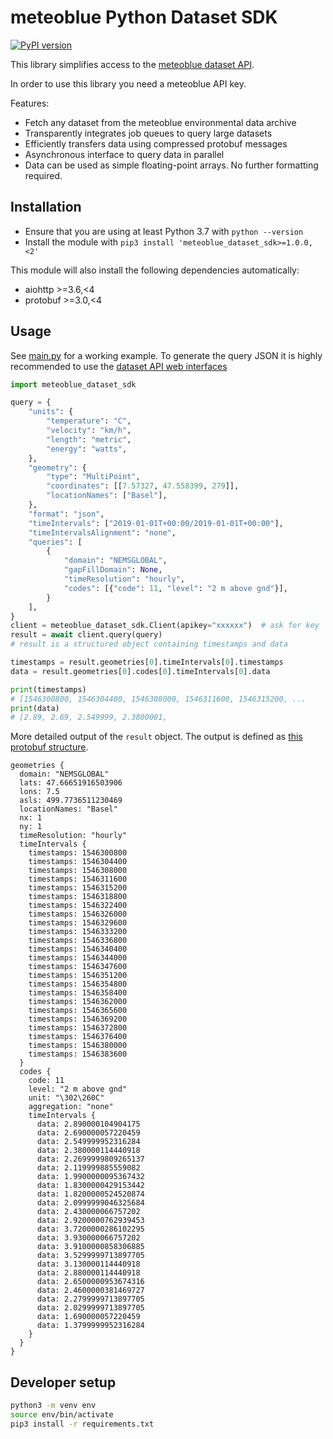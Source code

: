 # meteoblue Python Dataset SDK

[![PyPI version](https://badge.fury.io/py/meteoblue-dataset-sdk.svg)](https://badge.fury.io/py/meteoblue-dataset-sdk)

This library simplifies access to the [meteoblue dataset API](https://docs.meteoblue.com/en/apis/environmental-data/dataset-api).

In order to use this library you need a meteoblue API key.

Features:
- Fetch any dataset from the meteoblue environmental data archive
- Transparently integrates job queues to query large datasets
- Efficiently transfers data using compressed protobuf messages
- Asynchronous interface to query data in parallel
- Data can be used as simple floating-point arrays. No further formatting required.


## Installation
- Ensure that you are using at least Python 3.7 with `python --version` 
- Install the module with `pip3 install 'meteoblue_dataset_sdk>=1.0.0,<2'`

This module will also install the following dependencies automatically:
- aiohttp >=3.6,<4
- protobuf >=3.0,<4

## Usage
See [main.py](./main.py) for a working example. To generate the query JSON it is highly recommended to use the [dataset API web interfaces](https://docs.meteoblue.com/en/apis/environmental-data/web-interfaces)

```python
import meteoblue_dataset_sdk

query = {
    "units": {
        "temperature": "C",
        "velocity": "km/h",
        "length": "metric",
        "energy": "watts",
    },
    "geometry": {
        "type": "MultiPoint",
        "coordinates": [[7.57327, 47.558399, 279]],
        "locationNames": ["Basel"],
    },
    "format": "json",
    "timeIntervals": ["2019-01-01T+00:00/2019-01-01T+00:00"],
    "timeIntervalsAlignment": "none",
    "queries": [
        {
            "domain": "NEMSGLOBAL",
            "gapFillDomain": None,
            "timeResolution": "hourly",
            "codes": [{"code": 11, "level": "2 m above gnd"}],
        }
    ],
}
client = meteoblue_dataset_sdk.Client(apikey="xxxxxx")  # ask for key
result = await client.query(query)
# result is a structured object containing timestamps and data

timestamps = result.geometries[0].timeIntervals[0].timestamps
data = result.geometries[0].codes[0].timeIntervals[0].data

print(timestamps)
# [1546300800, 1546304400, 1546308000, 1546311600, 1546315200, ...
print(data)
# [2.89, 2.69, 2.549999, 2.3800001,
```

More detailed output of the `result` object. The output is defined as [this protobuf structure](./meteoblue_dataset_sdk/Dataset.proto).

```
geometries {
  domain: "NEMSGLOBAL"
  lats: 47.66651916503906
  lons: 7.5
  asls: 499.7736511230469
  locationNames: "Basel"
  nx: 1
  ny: 1
  timeResolution: "hourly"
  timeIntervals {
    timestamps: 1546300800
    timestamps: 1546304400
    timestamps: 1546308000
    timestamps: 1546311600
    timestamps: 1546315200
    timestamps: 1546318800
    timestamps: 1546322400
    timestamps: 1546326000
    timestamps: 1546329600
    timestamps: 1546333200
    timestamps: 1546336800
    timestamps: 1546340400
    timestamps: 1546344000
    timestamps: 1546347600
    timestamps: 1546351200
    timestamps: 1546354800
    timestamps: 1546358400
    timestamps: 1546362000
    timestamps: 1546365600
    timestamps: 1546369200
    timestamps: 1546372800
    timestamps: 1546376400
    timestamps: 1546380000
    timestamps: 1546383600
  }
  codes {
    code: 11
    level: "2 m above gnd"
    unit: "\302\260C"
    aggregation: "none"
    timeIntervals {
      data: 2.890000104904175
      data: 2.690000057220459
      data: 2.549999952316284
      data: 2.380000114440918
      data: 2.2699999809265137
      data: 2.119999885559082
      data: 1.9900000095367432
      data: 1.8300000429153442
      data: 1.8200000524520874
      data: 2.0999999046325684
      data: 2.430000066757202
      data: 2.9200000762939453
      data: 3.7200000286102295
      data: 3.930000066757202
      data: 3.9100000858306885
      data: 3.5299999713897705
      data: 3.130000114440918
      data: 2.880000114440918
      data: 2.6500000953674316
      data: 2.4600000381469727
      data: 2.2799999713897705
      data: 2.0299999713897705
      data: 1.690000057220459
      data: 1.3799999952316284
    }
  }
}
```


## Developer setup
```bash
python3 -m venv env
source env/bin/activate
pip3 install -r requirements.txt
```